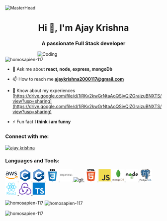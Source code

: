 <img src="https://i.pinimg.com/736x/ee/a8/dd/eea8dd68323727dcc21358844fe8c234.jpg" alt="MasterHead" style="width:100%; height:500px; object-fit:cover;" />
<h1 align="center">Hi 👋, I'm Ajay Krishna</h1>
<h3 align="center">A passionate Full Stack developer</h3>
<img align="right" alt="Coding" width="400" src="https://i.pinimg.com/736x/16/e4/4a/16e44a1228db05d403459cc8010a4a5e.jpg">

<p align="left"> <img src="https://komarev.com/ghpvc/?username=homosapien-117&label=Profile%20views&color=0e75b6&style=flat" alt="homosapien-117" /> </p>

- 💬 Ask me about **react, node, express, mongoDb**

- 📫 How to reach me **ajaykrishna2000117@gmail.com**

- 📄 Know about my experiences [https://drive.google.com/file/d/1iRKv2kwGrNtaAoQSivQlZGraizuBNXTS/view?usp=sharing](https://drive.google.com/file/d/1iRKv2kwGrNtaAoQSivQlZGraizuBNXTS/view?usp=sharing)

- ⚡ Fun fact **I think i am funny**

<h3 align="left">Connect with me:</h3>
<p align="left">
<a href="https://linkedin.com/in/ajay krishna" target="blank"><img align="center" src="https://raw.githubusercontent.com/rahuldkjain/github-profile-readme-generator/master/src/images/icons/Social/linked-in-alt.svg" alt="ajay krishna" height="30" width="40" /></a>
</p>

<h3 align="left">Languages and Tools:</h3>
<p align="left"> <a href="https://aws.amazon.com" target="_blank" rel="noreferrer"> <img src="https://raw.githubusercontent.com/devicons/devicon/master/icons/amazonwebservices/amazonwebservices-original-wordmark.svg" alt="aws" width="40" height="40"/> </a> <a href="https://www.cprogramming.com/" target="_blank" rel="noreferrer"> <img src="https://raw.githubusercontent.com/devicons/devicon/master/icons/c/c-original.svg" alt="c" width="40" height="40"/> </a> <a href="https://www.w3schools.com/cpp/" target="_blank" rel="noreferrer"> <img src="https://raw.githubusercontent.com/devicons/devicon/master/icons/cplusplus/cplusplus-original.svg" alt="cplusplus" width="40" height="40"/> </a> <a href="https://www.w3schools.com/css/" target="_blank" rel="noreferrer"> <img src="https://raw.githubusercontent.com/devicons/devicon/master/icons/css3/css3-original-wordmark.svg" alt="css3" width="40" height="40"/> </a> <a href="https://expressjs.com" target="_blank" rel="noreferrer"> <img src="https://raw.githubusercontent.com/devicons/devicon/master/icons/express/express-original-wordmark.svg" alt="express" width="40" height="40"/> </a> <a href="https://git-scm.com/" target="_blank" rel="noreferrer"> <img src="https://www.vectorlogo.zone/logos/git-scm/git-scm-icon.svg" alt="git" width="40" height="40"/> </a> <a href="https://www.w3.org/html/" target="_blank" rel="noreferrer"> <img src="https://raw.githubusercontent.com/devicons/devicon/master/icons/html5/html5-original-wordmark.svg" alt="html5" width="40" height="40"/> </a> <a href="https://developer.mozilla.org/en-US/docs/Web/JavaScript" target="_blank" rel="noreferrer"> <img src="https://raw.githubusercontent.com/devicons/devicon/master/icons/javascript/javascript-original.svg" alt="javascript" width="40" height="40"/> </a> <a href="https://www.mongodb.com/" target="_blank" rel="noreferrer"> <img src="https://raw.githubusercontent.com/devicons/devicon/master/icons/mongodb/mongodb-original-wordmark.svg" alt="mongodb" width="40" height="40"/> </a> <a href="https://nodejs.org" target="_blank" rel="noreferrer"> <img src="https://raw.githubusercontent.com/devicons/devicon/master/icons/nodejs/nodejs-original-wordmark.svg" alt="nodejs" width="40" height="40"/> </a> <a href="https://www.postgresql.org" target="_blank" rel="noreferrer"> <img src="https://raw.githubusercontent.com/devicons/devicon/master/icons/postgresql/postgresql-original-wordmark.svg" alt="postgresql" width="40" height="40"/> </a> <a href="https://reactjs.org/" target="_blank" rel="noreferrer"> <img src="https://raw.githubusercontent.com/devicons/devicon/master/icons/react/react-original-wordmark.svg" alt="react" width="40" height="40"/> </a> <a href="https://redux.js.org" target="_blank" rel="noreferrer"> <img src="https://raw.githubusercontent.com/devicons/devicon/master/icons/redux/redux-original.svg" alt="redux" width="40" height="40"/> </a> <a href="https://www.typescriptlang.org/" target="_blank" rel="noreferrer"> <img src="https://raw.githubusercontent.com/devicons/devicon/master/icons/typescript/typescript-original.svg" alt="typescript" width="40" height="40"/> </a> </p>

<p><img align="left" src="https://github-readme-stats.vercel.app/api/top-langs?username=homosapien-117&show_icons=true&locale=en&layout=compact" alt="homosapien-117" /></p>

<p>&nbsp;<img align="center" src="https://github-readme-stats.vercel.app/api?username=homosapien-117&show_icons=true&locale=en" alt="homosapien-117" /></p>

<p><img align="center" src="https://github-readme-streak-stats.herokuapp.com/?user=homosapien-117&" alt="homosapien-117" /></p>
